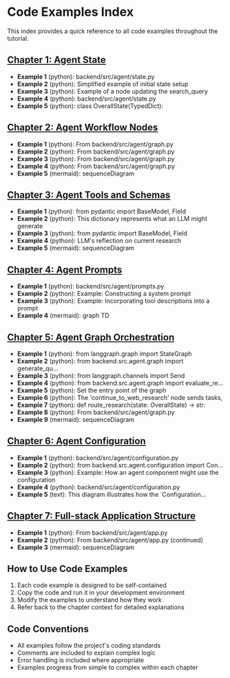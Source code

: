 # Code Examples Index

This index provides a quick reference to all code examples throughout the tutorial.

## [Chapter 1: Agent State](chapter_01.md)

- **Example 1** (python): backend/src/agent/state.py
- **Example 2** (python): Simplified example of initial state setup
- **Example 3** (python): Example of a node updating the search_query
- **Example 4** (python): backend/src/agent/state.py
- **Example 5** (python): class OverallState(TypedDict):

## [Chapter 2: Agent Workflow Nodes](chapter_02.md)

- **Example 1** (python): From backend/src/agent/graph.py
- **Example 2** (python): From backend/src/agent/graph.py
- **Example 3** (python): From backend/src/agent/graph.py
- **Example 4** (python): From backend/src/agent/graph.py
- **Example 5** (mermaid): sequenceDiagram

## [Chapter 3: Agent Tools and Schemas](chapter_03.md)

- **Example 1** (python): from pydantic import BaseModel, Field
- **Example 2** (python): This dictionary represents what an LLM might generate
- **Example 3** (python): from pydantic import BaseModel, Field
- **Example 4** (python): LLM's reflection on current research
- **Example 5** (mermaid): sequenceDiagram

## [Chapter 4: Agent Prompts](chapter_04.md)

- **Example 1** (python): backend/src/agent/prompts.py
- **Example 2** (python): Example: Constructing a system prompt
- **Example 3** (python): Example: Incorporating tool descriptions into a prompt
- **Example 4** (mermaid): graph TD

## [Chapter 5: Agent Graph Orchestration](chapter_05.md)

- **Example 1** (python): from langgraph.graph import StateGraph
- **Example 2** (python): from backend.src.agent.graph import generate_qu...
- **Example 3** (python): from langgraph.channels import Send
- **Example 4** (python): from backend.src.agent.graph import evaluate_re...
- **Example 5** (python): Set the entry point of the graph
- **Example 6** (python): The 'continue_to_web_research' node sends tasks,
- **Example 7** (python): def route_research(state: OverallState) -> str:
- **Example 8** (python): From backend/src/agent/graph.py
- **Example 9** (mermaid): sequenceDiagram

## [Chapter 6: Agent Configuration](chapter_06.md)

- **Example 1** (python): backend/src/agent/configuration.py
- **Example 2** (python): from backend.src.agent.configuration import Con...
- **Example 3** (python): Example: How an agent component might use the configuration
- **Example 4** (python): backend/src/agent/configuration.py
- **Example 5** (text): This diagram illustrates how the `Configuration...

## [Chapter 7: Full-stack Application Structure](chapter_07.md)

- **Example 1** (python): From backend/src/agent/app.py
- **Example 2** (python): From backend/src/agent/app.py (continued)
- **Example 3** (mermaid): sequenceDiagram


## How to Use Code Examples

1. Each code example is designed to be self-contained
2. Copy the code and run it in your development environment
3. Modify the examples to understand how they work
4. Refer back to the chapter context for detailed explanations

## Code Conventions

- All examples follow the project's coding standards
- Comments are included to explain complex logic
- Error handling is included where appropriate
- Examples progress from simple to complex within each chapter
